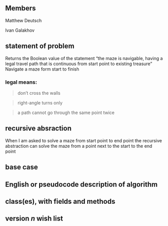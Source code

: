 ## Members
Matthew Deutsch

Ivan Galakhov

## statement of problem
Returns the Boolean value of the statement “the maze is navigable, having a legal
travel path that is continuous from start point to existing treasure”
Navigate a maze form start to finish
### legal means:
> don’t cross the walls

> right-angle turns only

> a path cannot go through the same point twice

## recursive absraction
When I am asked to solve a maze from start point to end point the recursive abstraction can
solve the maze from a point next to the start to the end point

## base case
## English or pseudocode description of algorithm
## class(es), with fields and methods
## version *n* wish list
